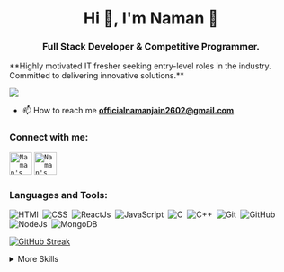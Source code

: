 <h1 align="center">Hi 👋, I'm Naman 🧑</h1>
<h3 align="center">Full Stack Developer & Competitive Programmer.</h3>
**Highly motivated IT fresher seeking entry-level roles in the industry. Committed to delivering innovative solutions.**

![](https://komarev.com/ghpvc/?username=namanjain2602)

- 📫 How to reach me **officialnamanjain2602@gmail.com**

<h3 align="left">Connect with me:</h3>
<p align="left">
<code><a href="https://www.linkedin.com/in/naman-jain-26june02/" title="Naman's linkedin"><img width="40" alt="Naman's LinkedIn"src="https://user-images.githubusercontent.com/81975567/175559225-b4b11f66-e5f9-4c4d-b93c-ae0551606ab1.png"></a></code>
<code><a href="https://twitter.com/naman_jain26" title="Naman's Twitter"><img width="40" alt="Naman's Twitter"src="https://user-images.githubusercontent.com/81975567/175558969-524b17fe-499a-4604-b065-5d58c35ce96b.png"></a></code>

</p>
<h3 align="left">Languages and Tools:</h3>

![HTMl](https://img.shields.io/badge/-HTML-05122A?style=for-the-badge&logo=html&logoColor=00599C)&nbsp;
![CSS](https://img.shields.io/badge/-css-05122A?style=for-the-badge&logo=css&logoColor=00599C)&nbsp;
![ReactJs](https://img.shields.io/badge/-react-05122A?style=for-the-badge&logoColor=FFE873)&nbsp;
![JavaScript](https://img.shields.io/badge/-JavaScript-05122A?style=for-the-badge)&nbsp;
![C](https://img.shields.io/badge/-C++-05122A?style=for-the-badge&%2B%2B&logoColor=00599C)&nbsp;
![C++](https://img.shields.io/badge/-C++-05122A?style=for-the-badge&%2B%2B&logoColor=00599C)&nbsp;
![Git](https://img.shields.io/badge/-Git-05122A?style=for-the-badge)&nbsp;
![GitHub](https://img.shields.io/badge/-GitHub-05122A?style=for-the-badge)&nbsp;
![NodeJs](https://img.shields.io/badge/-node-05122A?style=for-the-badge&logo=node&logoColor=00599C)&nbsp;
![MongoDB](https://img.shields.io/badge/-node-05122A?style=for-the-badge&logo=node&logoColor=00599C)&nbsp;


[![GitHub Streak](https://streak-stats.demolab.com/?user=namanjain2602)](https://git.io/streak-stats)


<details>
<summary>More Skills</summary>

[](https://img.shields.io/badge/Style-CSS-informational?style=flat&logo=css3&logoColor=white&color=4AB197)
![](https://img.shields.io/badge/Style-Tailwind-informational?style=flat&logo=Tailwind-CSS&logoColor=white&color=4AB197)
</details>

